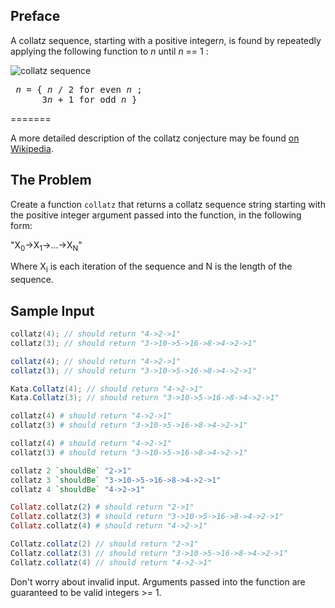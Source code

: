 ## Preface

A collatz sequence, starting with a positive integer<i>n</i>, is found by repeatedly applying the following function to <i>n</i> until <i>n</i> == 1 :

<img style="margin:auto;display:block;" src="http://latex.codecogs.com/png.latex?\bg_white&space;n&space;=&space;\begin{cases}&space;\frac{n}{2}&space;&&space;\text&space;{if&space;}&space;n&space;\text{&space;is&space;even}&space;\\&space;3n&space;+&space;1&space;&&space;\text{otherwise}&space;\end{cases}" title="collatz sequence" alt="collatz sequence" />

<pre>
 <i>n</i> = { <i>n</i> / 2 for even <i>n</i> ;
      3<i>n</i> + 1 for odd <i>n</i> }
</pre>
=======

A more detailed description of the collatz conjecture may be found [on Wikipedia](http://en.wikipedia.org/wiki/Collatz_conjecture).

## The Problem

Create a function `collatz` that returns a collatz sequence string starting with the positive integer argument passed into the function, in the following form:

"X<sub>0</sub>->X<sub>1</sub>->...->X<sub>N</sub>"

Where X<sub>i</sub> is each iteration of the sequence and N is the length of the sequence.

## Sample Input

```c
collatz(4); // should return "4->2->1"
collatz(3); // should return "3->10->5->16->8->4->2->1"
```
```javascript
collatz(4); // should return "4->2->1"
collatz(3); // should return "3->10->5->16->8->4->2->1"
```
```csharp
Kata.Collatz(4); // should return "4->2->1"
Kata.Collatz(3); // should return "3->10->5->16->8->4->2->1"
```
```ruby
collatz(4) # should return "4->2->1"
collatz(3) # should return "3->10->5->16->8->4->2->1"
```
```python
collatz(4) # should return "4->2->1"
collatz(3) # should return "3->10->5->16->8->4->2->1"
```
```haskell
collatz 2 `shouldBe` "2->1"
collatz 3 `shouldBe` "3->10->5->16->8->4->2->1"
collatz 4 `shouldBe` "4->2->1"
```
```elixir
Collatz.collatz(2) # should return "2->1"
Collatz.collatz(3) # should return "3->10->5->16->8->4->2->1"
Collatz.collatz(4) # should return "4->2->1"
```
```java
Collatz.collatz(2) // should return "2->1"
Collatz.collatz(3) // should return "3->10->5->16->8->4->2->1"
Collatz.collatz(4) // should return "4->2->1"
```

Don't worry about invalid input. Arguments passed into the function are guaranteed to be valid integers >= 1.
